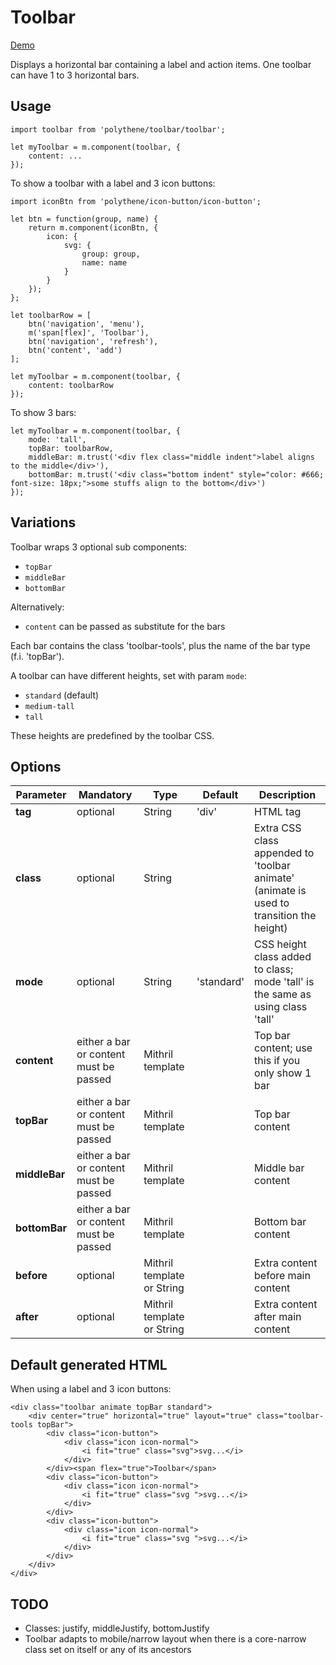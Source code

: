 # Toolbar

<a class="btn-demo" href="http://arthurclemens.github.io/Polythene-Examples/toolbar.html">Demo</a>

Displays a horizontal bar containing a label and action items. One toolbar can have 1 to 3 horizontal bars.


## Usage

	import toolbar from 'polythene/toolbar/toolbar';

	let myToolbar = m.component(toolbar, {
        content: ...
    });

To show a toolbar with a label and 3 icon buttons:

	import iconBtn from 'polythene/icon-button/icon-button';
	
	let btn = function(group, name) {
	    return m.component(iconBtn, {
	        icon: {
	            svg: {
	                group: group,
	                name: name
	            }
	        }
	    });
	};

	let toolbarRow = [
        btn('navigation', 'menu'),
        m('span[flex]', 'Toolbar'),
        btn('navigation', 'refresh'),
        btn('content', 'add')
    ];

	let myToolbar = m.component(toolbar, {
        content: toolbarRow
    });

To show 3 bars:

	let myToolbar = m.component(toolbar, {
		mode: 'tall',
		topBar: toolbarRow,
		middleBar: m.trust('<div flex class="middle indent">label aligns to the middle</div>'),
		bottomBar: m.trust('<div class="bottom indent" style="color: #666; font-size: 18px;">some stuffs align to the bottom</div>')
    });


## Variations

Toolbar wraps 3 optional sub components:
* `topBar`
* `middleBar`
* `bottomBar`

Alternatively:
* `content` can be passed as substitute for the bars

Each bar contains the class 'toolbar-tools', plus the name of the bar type (f.i. 'topBar').

A toolbar can have different heights, set with param `mode`:

* `standard` (default)
* `medium-tall`
* `tall`

These heights are predefined by the toolbar CSS.


## Options

| **Parameter** |  **Mandatory** | **Type** | **Default** | **Description** |
| ------------- | -------------- | -------- | ----------- | --------------- |
| **tag** | optional | String | 'div' | HTML tag |
| **class** | optional | String |  | Extra CSS class appended to 'toolbar animate' (animate is used to transition the height) |
| **mode** | optional | String | 'standard' | CSS height class added to class; mode 'tall' is the same as using class 'tall' |
| **content** | either a bar or content must be passed | Mithril template | | Top bar content; use this if you only show 1 bar |
| **topBar** | either a bar or content must be passed | Mithril template | | Top bar content |
| **middleBar** | either a bar or content must be passed | Mithril template | | Middle bar content |
| **bottomBar** | either a bar or content must be passed | Mithril template | | Bottom bar content |
| **before** | optional | Mithril template or String | | Extra content before main content |
| **after** | optional | Mithril template or String | | Extra content after main content |


## Default generated HTML

When using a label and 3 icon buttons:

	<div class="toolbar animate topBar standard">
		<div center="true" horizontal="true" layout="true" class="toolbar-tools topBar">
			<div class="icon-button">
				<div class="icon icon-normal">
					<i fit="true" class="svg">svg...</i>
				</div>
			</div><span flex="true">Toolbar</span>
			<div class="icon-button">
				<div class="icon icon-normal">
					<i fit="true" class="svg ">svg...</i>
				</div>
			</div>
			<div class="icon-button">
				<div class="icon icon-normal">
					<i fit="true" class="svg ">svg...</i>
				</div>
			</div>
		</div>
	</div>


## TODO

* Classes: justify, middleJustify, bottomJustify
* Toolbar adapts to mobile/narrow layout when there is a core-narrow class set on itself or any of its ancestors

